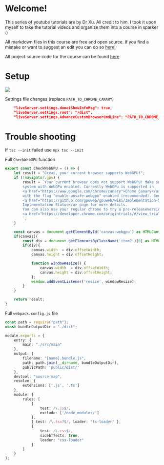 # Welcome!

This series of youtube tutorials are by Dr Xu. All credit to him. I took it upon myself to take the tutorial videos and organize them into a course in sparker :)

All markdown files in this course are free and open source. If you find a mistake or want to suggest an edit you can do so [here!](https://github.com/PaperPrototype/webgpu-graphics-programming-with-dr-xu)

All project source code for the course can be found [here](https://github.com/jack1232/WebGPU-Step-By-Step)

# Setup

![](https://www.youtube.com/watch?v=-hXtt4ioH5A)

Settings file changes (replace `PATH_TO_CHROME_CANARY`)
```json
    "liveServer.settings.donotShowInfoMsg": true,
    "liveServer.settings.root": "/dist",
    "liveServer.settings.AdvanceCustomBrowserCmdLine": "PATH_TO_CHROME_CANARY",
```

# Trouble shooting
If `tsc --init` failed use `npx tsc --init`

Full `CheckWebGPU` function
```ts
export const CheckWebGPU = () => {
    let result = "Great, your current browser supports WebGPU!";
    if (!navigator.gpu) {
        result = `Your current browser does not support WebGPU! Make sure you are on a
        system with WebGPu enabled. Currently WebGPu is supported in 
        <a href="https://www.google.com/chrome/canary">Chome Canary</a>
        with the flag "enable-unsafe-webgpu" enabled (recommended). See the 
        <a href="https://github.com/gpuweb/gpuweb/wiki/Implementation-Status">
        Implementation Status</a> page for more details.
        You can also use your regular chrome to try a pre-releaseversion of WebGPU via
        <a href="https://developer.chrome.com/origintrials/#/view_trial/118219490218475521">Origina Trials</a>.
        `;
    }

    const canvas = document.getElementById('canvas-webgpu') as HTMLCanvasElement;
    if(canvas){
        const div = document.getElementsByClassName('item2')[0] as HTMLDivElement;
        if(div){
            canvas.width  = div.offsetWidth;
            canvas.height = div.offsetHeight;

            function windowResize() {
                canvas.width  = div.offsetWidth;
                canvas.height = div.offsetHeight;
            };
            window.addEventListener('resize', windowResize);
        }
    }

    return result;
}
```

Full `webpack.config.js` file
```ts
const path = require("path");
const bundleOutputDir = "./dist";

module.exports = {
    entry: {
        main: "./src/main"  
    },
    output: {
        filename: "[name].bundle.js",
        path: path.join(__dirname, bundleOutputDir),
        publicPath: 'public/dist/'
    },
    devtool: "source-map",
    resolve: {
        extensions: ['.js', '.ts']
    },
    module: {
        rules: [
            {
                test: /\.js$/,
                exclude: ['/node_modules/']
            },            
            { test: /\.tsx?$/, loader: "ts-loader" },        
            {
                test: /\.css$/,
                sideEffects: true,
                loader: "css-loader"
            }
        ]
    }
};
```